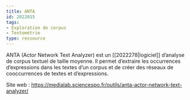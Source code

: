 ```yaml
---
title: ANTA
id: 2022015
tags:
- Exploration de corpus
- Textométrie
type: ressource
---
```


ANTA (Actor Network Text Analyzer) est un [[2022278|logiciel]] d’analyse de corpus textuel de taille moyenne. Il permet d’extraire les occurrences d’expressions dans les textes d’un corpus et de créer des réseaux de cooccurrences de textes et d’expressions.

Site web : <https://medialab.sciencespo.fr/outils/anta-actor-network-text-analyzer/>

